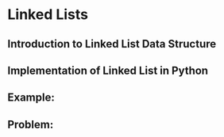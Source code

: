 # Linked Lists

## Introduction to Linked List Data Structure

## Implementation of Linked List in Python

## Example:

## Problem:
